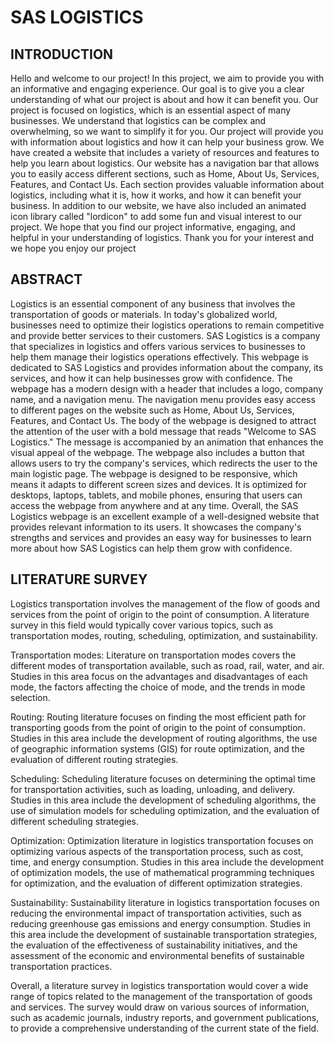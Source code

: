 
#  SAS LOGISTICS
##                                                                 INTRODUCTION 
Hello and welcome to our project! In this project, we aim to provide you with an informative and engaging experience. Our goal is to give you a clear understanding of what our project is about and how it can benefit you.
Our project is focused on logistics, which is an essential aspect of many businesses. We understand that logistics can be complex and overwhelming, so we want to simplify it for you. Our project will provide you with information about logistics and how it can help your business grow.
We have created a website that includes a variety of resources and features to help you learn about logistics. Our website has a navigation bar that allows you to easily access different sections, such as Home, About Us, Services, Features, and Contact Us. Each section provides valuable information about logistics, including what it is, how it works, and how it can benefit your business.
In addition to our website, we have also included an animated icon library called "lordicon" to add some fun and visual interest to our project. We hope that you find our project informative, engaging, and helpful in your understanding of logistics. Thank you for your interest and we hope you enjoy our project

## ABSTRACT 

Logistics is an essential component of any business that involves the transportation of goods or materials. In today's globalized world, businesses need to optimize their logistics operations to remain competitive and provide better services to their customers. SAS Logistics is a company that specializes in logistics and offers various services to businesses to help them manage their logistics operations effectively.
This webpage is dedicated to SAS Logistics and provides information about the company, its services, and how it can help businesses grow with confidence. The webpage has a modern design with a header that includes a logo, company name, and a navigation menu. The navigation menu provides easy access to different pages on the website such as Home, About Us, Services, Features, and Contact Us.
The body of the webpage is designed to attract the attention of the user with a bold message that reads "Welcome to SAS Logistics." The message is accompanied by an animation that enhances the visual appeal of the webpage. The webpage also includes a button that allows users to try the company's services, which redirects the user to the main logistic page.
The webpage is designed to be responsive, which means it adapts to different screen sizes and devices. It is optimized for desktops, laptops, tablets, and mobile phones, ensuring that users can access the webpage from anywhere and at any time.
Overall, the SAS Logistics webpage is an excellent example of a well-designed website that provides relevant information to its users. It showcases the company's strengths and services and provides an easy way for businesses to learn more about how SAS Logistics can help them grow with confidence.

## LITERATURE SURVEY

Logistics transportation involves the management of the flow of goods and services from the point of origin to the point of consumption. A literature survey in this field would typically cover various topics, such as transportation modes, routing, scheduling, optimization, and sustainability.

Transportation modes: Literature on transportation modes covers the different modes of transportation available, such as road, rail, water, and air. Studies in this area focus on the advantages and disadvantages of each mode, the factors affecting the choice of mode, and the trends in mode selection.

Routing: Routing literature focuses on finding the most efficient path for transporting goods from the point of origin to the point of consumption. Studies in this area include the development of routing algorithms, the use of geographic information systems (GIS) for route optimization, and the evaluation of different routing strategies.

Scheduling: Scheduling literature focuses on determining the optimal time for transportation activities, such as loading, unloading, and delivery. Studies in this area include the development of scheduling algorithms, the use of simulation models for scheduling optimization, and the evaluation of different scheduling strategies.

Optimization: Optimization literature in logistics transportation focuses on optimizing various aspects of the transportation process, such as cost, time, and energy consumption. Studies in this area include the development of optimization models, the use of mathematical programming techniques for optimization, and the evaluation of different optimization strategies.

Sustainability: Sustainability literature in logistics transportation focuses on reducing the environmental impact of transportation activities, such as reducing greenhouse gas emissions and energy consumption. Studies in this area include the development of sustainable transportation strategies, the evaluation of the effectiveness of sustainability initiatives, and the assessment of the economic and environmental benefits of sustainable transportation practices.

Overall, a literature survey in logistics transportation would cover a wide range of topics related to the management of the transportation of goods and services. The survey would draw on various sources of information, such as academic journals, industry reports, and government publications, to provide a comprehensive understanding of the current state of the field.
